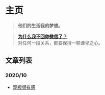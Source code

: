 # 主页

> **他们的生活我的梦想。**

> [**为什么我不回你微信了？**](https://zhuanlan.zhihu.com/p/77330685)  
> 对任何一段关系，都要保持一颗谦卑之心。

## 文章列表

### 2020/10

- [观视频有感](posts/2020/10/23观视频有感.md)